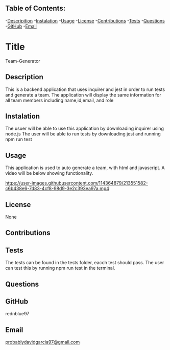## Table of Contents: 
-[Descripition](#Description)
    -[Instalation](#Instalation)
    -[Usage](#Usage)
    -[License](#License)
    -[Contributions](#Contributions)
    -[Tests](#Tests)
    -[Questions](#Questions)
    -[GitHub](#GitHub)
    -[Email](#Email)
    
#  Title 
Team-Generator

##  Description
This is a backend application that uses inquirer and jest in order to run tests and generate a team. The application will display the same information for all team members including name,id,email, and role

## Instalation
The usuer will be able to use this application by downloading inquirer using node.js The user will be able to run tests by downloading jest and running npm run test

## Usage
This application is used to auto generate a team, with html and javascript. A video will be below showing functionality.



https://user-images.githubusercontent.com/114364879/213551582-c6b438e6-7d83-4cf8-98d9-3e2c393ea97a.mp4




## License
None

## Contributions


## Tests
The tests can be found in the tests folder, eacch test should pass. The user can test this by running npm run test in the terminal.

## Questions


## GitHub 
rednblue97

## Email
probablydavidgarcia97@gmail.com
